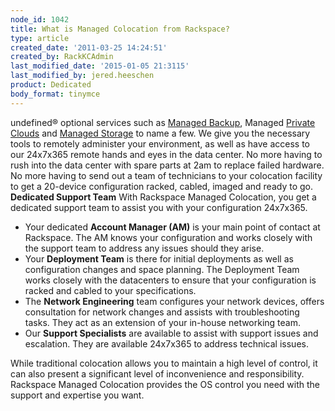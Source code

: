 ```yaml
---
node_id: 1042
title: What is Managed Colocation from Rackspace?
type: article
created_date: '2011-03-25 14:24:51'
created_by: RackKCAdmin
last_modified_date: '2015-01-05 21:3115'
last_modified_by: jered.heeschen
product: Dedicated
body_format: tinymce
---
```


undefined&reg; optional services such as [Managed
Backup](http://www.rackspace.com/managed_hosting/services/storage/managedbackup.php),
Managed [Private
Clouds](http://www.rackspace.com/managed_hosting/private_cloud/index.php)
and [Managed
Storage](http://www.rackspace.com/managed_hosting/services/storage/index.php)
to name a few. We give you the necessary tools to remotely administer
your environment, as well as have access to our 24x7x365 remote hands
and eyes in the data center. No more having to rush into the data center
with spare parts at 2am to replace failed hardware. No more having to
send out a team of technicians to your colocation facility to get a
20-device configuration racked, cabled, imaged and ready to go.  
**Dedicated Support Team**   With Rackspace Managed Colocation, you get
a dedicated support team to assist you with your configuration 24x7x365.
 

-   Your dedicated **Account Manager (AM)** is your main point of
    contact at Rackspace. The AM knows your configuration and works
    closely with the support team to address any issues should they
    arise.
-   Your **Deployment Team** is there for initial deployments as well as
    configuration changes and space planning. The Deployment Team works
    closely with the datacenters to ensure that your configuration is
    racked and cabled to your specifications.
-   The **Network Engineering** team configures your network devices,
    offers consultation for network changes and assists with
    troubleshooting tasks. They act as an extension of your in-house
    networking team.
-   Our **Support Specialists** are available to assist with support
    issues and escalation. They are available 24x7x365 to address
    technical issues.

  While traditional colocation allows you to maintain a high level of
control, it can also present a significant level of inconvenience and
responsibility. Rackspace Managed Colocation provides the OS control you
need with the support and expertise you want.

